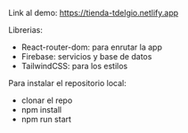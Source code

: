 Link al demo: https://tienda-tdelgio.netlify.app

Librerias:

- React-router-dom: para enrutar la app
- Firebase: servicios y base de datos
- TailwindCSS: para los estilos

Para instalar el repositorio local:

- clonar el repo
- npm install
- npm run start

